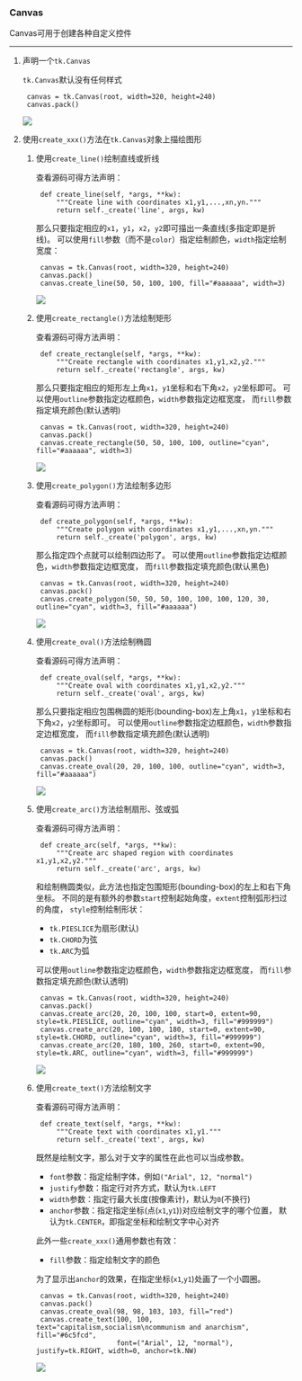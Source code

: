 ### Canvas

Canvas可用于创建各种自定义控件

------------------

1. 声明一个`tk.Canvas`

    `tk.Canvas`默认没有任何样式

        canvas = tk.Canvas(root, width=320, height=240)
        canvas.pack()
        
    ![](static/a521da8a328dd198ab074a15738f29e1.jpg)
    

2. 使用`create_xxx()`方法在`tk.Canvas`对象上描绘图形

    1. 使用`create_line()`绘制直线或折线
        
        查看源码可得方法声明：
        
            def create_line(self, *args, **kw):
                """Create line with coordinates x1,y1,...,xn,yn."""
                return self._create('line', args, kw) 
                
        那么只要指定相应的`x1`，`y1`，`x2`，`y2`即可描出一条直线(多指定即是折线)。
        可以使用`fill`参数（而不是`color`）指定绘制颜色，`width`指定绘制宽度：
        
            canvas = tk.Canvas(root, width=320, height=240)
            canvas.pack()
            canvas.create_line(50, 50, 100, 100, fill="#aaaaaa", width=3)
        
        ![](static/ab19e225768ed6bcd4f083e3eebde8a9.png)
    
    2. 使用`create_rectangle()`方法绘制矩形
    
        查看源码可得方法声明：
        
            def create_rectangle(self, *args, **kw):
                """Create rectangle with coordinates x1,y1,x2,y2."""
                return self._create('rectangle', args, kw)
    
        那么只要指定相应的矩形左上角`x1`，`y1`坐标和右下角`x2`，`y2`坐标即可。
        可以使用`outline`参数指定边框颜色，`width`参数指定边框宽度，
        而`fill`参数指定填充颜色(默认透明)
        
            canvas = tk.Canvas(root, width=320, height=240)
            canvas.pack()
            canvas.create_rectangle(50, 50, 100, 100, outline="cyan", fill="#aaaaaa", width=3)
        
        ![](static/499771305abad3188e4de3ead10bde00.png)
    
    3. 使用`create_polygon()`方法绘制多边形
    
        查看源码可得方法声明：
       
            def create_polygon(self, *args, **kw):
                """Create polygon with coordinates x1,y1,...,xn,yn."""
                return self._create('polygon', args, kw) 
        
        那么指定四个点就可以绘制四边形了。
        可以使用`outline`参数指定边框颜色，`width`参数指定边框宽度，
        而`fill`参数指定填充颜色(默认黑色)
        
            canvas = tk.Canvas(root, width=320, height=240)
            canvas.pack()
            canvas.create_polygon(50, 50, 50, 100, 100, 100, 120, 30, outline="cyan", width=3, fill="#aaaaaa")
        
        ![](static/5f63310a71f0fe88fa8aeaf227a481ef.png)
        
    4. 使用`create_oval()`方法绘制椭圆
    
        查看源码可得方法声明：
        
            def create_oval(self, *args, **kw):
                """Create oval with coordinates x1,y1,x2,y2."""
                return self._create('oval', args, kw)
    
        那么只要指定相应包围椭圆的矩形(bounding-box)左上角`x1`，`y1`坐标和右下角`x2`，`y2`坐标即可。
        可以使用`outline`参数指定边框颜色，`width`参数指定边框宽度，
        而`fill`参数指定填充颜色(默认透明)
        
            canvas = tk.Canvas(root, width=320, height=240)
            canvas.pack()
            canvas.create_oval(20, 20, 100, 100, outline="cyan", width=3, fill="#aaaaaa")
   
        ![](static/19f09380f41d50a7e00a8b703b14962e.png)
        
    5. 使用`create_arc()`方法绘制扇形、弦或弧
    
        查看源码可得方法声明：
        
            def create_arc(self, *args, **kw):
                """Create arc shaped region with coordinates x1,y1,x2,y2."""
                return self._create('arc', args, kw)

        和绘制椭圆类似，此方法也指定包围矩形(bounding-box)的左上和右下角坐标。
        不同的是有额外的参数`start`控制起始角度，`extent`控制弧形扫过的角度，
        `style`控制绘制形状：
        
        * `tk.PIESLICE`为扇形(默认)
        * `tk.CHORD`为弦
        * `tk.ARC`为弧
        
        可以使用`outline`参数指定边框颜色，`width`参数指定边框宽度，
        而`fill`参数指定填充颜色(默认透明)
        
            canvas = tk.Canvas(root, width=320, height=240)
            canvas.pack()
            canvas.create_arc(20, 20, 100, 100, start=0, extent=90, style=tk.PIESLICE, outline="cyan", width=3, fill="#999999")
            canvas.create_arc(20, 100, 100, 180, start=0, extent=90, style=tk.CHORD, outline="cyan", width=3, fill="#999999")
            canvas.create_arc(20, 180, 100, 260, start=0, extent=90, style=tk.ARC, outline="cyan", width=3, fill="#999999")
        
        ![](static/47ba6a40070b6ba6d08aedda99383456.png)
        
    6. 使用`create_text()`方法绘制文字
    
        查看源码可得方法声明：
        
            def create_text(self, *args, **kw):
                """Create text with coordinates x1,y1."""
                return self._create('text', args, kw)
                
        既然是绘制文字，那么对于文字的属性在此也可以当成参数。
            
        * `font`参数：指定绘制字体，例如`("Arial", 12, "normal")`
        * `justify`参数：指定行对齐方式，默认为`tk.LEFT`
        * `width`参数：指定行最大长度(按像素计)，默认为`0`(不换行)
        * `anchor`参数：指定指定坐标(点(`x1`,`y1`))对应绘制文字的哪个位置，
        默认为`tk.CENTER`，即指定坐标和绘制文字中心对齐
        
        此外一些`create_xxx()`通用参数也有效：
        
        * `fill`参数：指定绘制文字的颜色
        
        为了显示出`anchor`的效果，在指定坐标(`x1`,`y1`)处画了一个小圆圈。
        
            canvas = tk.Canvas(root, width=320, height=240)
            canvas.pack()
            canvas.create_oval(98, 98, 103, 103, fill="red")
            canvas.create_text(100, 100, text="capitalism,socialism\ncommunism and anarchism", fill="#6c5fcd",
                               font=("Arial", 12, "normal"), justify=tk.RIGHT, width=0, anchor=tk.NW)
        
        ![](static/9d580cc04644fc247e8553d022895c8b.png)